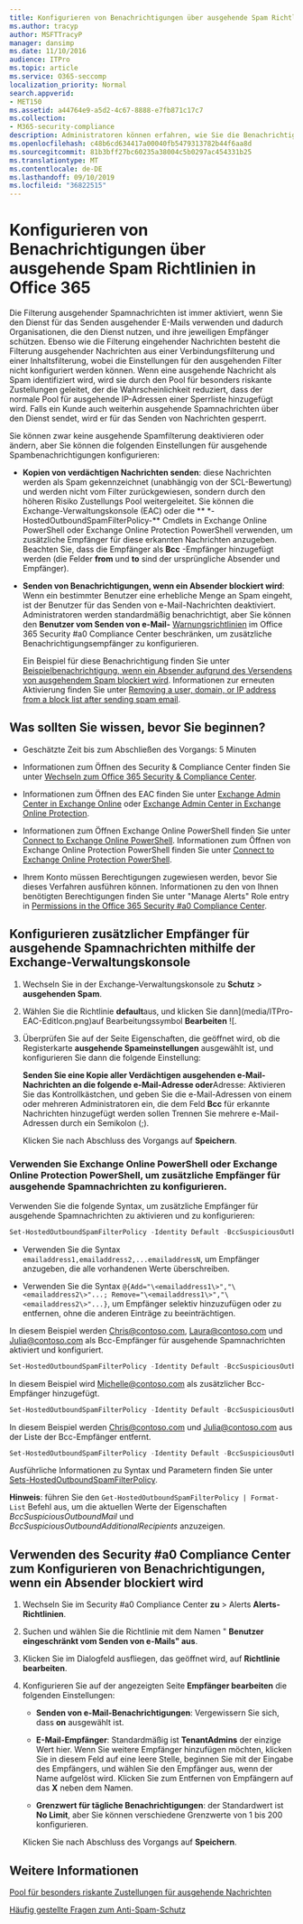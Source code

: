 ```yaml
---
title: Konfigurieren von Benachrichtigungen über ausgehende Spam Richtlinien in Office 365
ms.author: tracyp
author: MSFTTracyP
manager: dansimp
ms.date: 11/10/2016
audience: ITPro
ms.topic: article
ms.service: O365-seccomp
localization_priority: Normal
search.appverid:
- MET150
ms.assetid: a44764e9-a5d2-4c67-8888-e7fb871c17c7
ms.collection:
- M365-security-compliance
description: Administratoren können erfahren, wie Sie die Benachrichtigungseinstellungen für ausgehende Spamerkennungen in Office 365 ändern.
ms.openlocfilehash: c48b6cd634417a00040fb5479313782b44f6aa8d
ms.sourcegitcommit: 81b3bff27bc60235a38004c5b0297ac454331b25
ms.translationtype: MT
ms.contentlocale: de-DE
ms.lasthandoff: 09/10/2019
ms.locfileid: "36822515"
---
```

# <a name="configure-outbound-spam-policy-notifications-in-office-365"></a>Konfigurieren von Benachrichtigungen über ausgehende Spam Richtlinien in Office 365

Die Filterung ausgehender Spamnachrichten ist immer aktiviert, wenn Sie den Dienst für das Senden ausgehender E-Mails verwenden und dadurch Organisationen, die den Dienst nutzen, und ihre jeweiligen Empfänger schützen. Ebenso wie die Filterung eingehender Nachrichten besteht die Filterung ausgehender Nachrichten aus einer Verbindungsfilterung und einer Inhaltsfilterung, wobei die Einstellungen für den ausgehenden Filter nicht konfiguriert werden können. Wenn eine ausgehende Nachricht als Spam identifiziert wird, wird sie durch den Pool für besonders riskante Zustellungen geleitet, der die Wahrscheinlichkeit reduziert, dass der normale Pool für ausgehende IP-Adressen einer Sperrliste hinzugefügt wird. Falls ein Kunde auch weiterhin ausgehende Spamnachrichten über den Dienst sendet, wird er für das Senden von Nachrichten gesperrt.

Sie können zwar keine ausgehende Spamfilterung deaktivieren oder ändern, aber Sie können die folgenden Einstellungen für ausgehende Spambenachrichtigungen konfigurieren:

- **Kopien von verdächtigen Nachrichten senden**: diese Nachrichten werden als Spam gekennzeichnet (unabhängig von der SCL-Bewertung) und werden nicht vom Filter zurückgewiesen, sondern durch den höheren Risiko Zustellungs Pool weitergeleitet. Sie können die Exchange-Verwaltungskonsole (EAC) oder die ** \*-HostedOutboundSpamFilterPolicy-** Cmdlets in Exchange Online PowerShell oder Exchange Online Protection PowerShell verwenden, um zusätzliche Empfänger für diese erkannten Nachrichten anzugeben. Beachten Sie, dass die Empfänger als **Bcc** -Empfänger hinzugefügt werden (die Felder **from** und **to** sind der ursprüngliche Absender und Empfänger).

- **Senden von Benachrichtigungen, wenn ein Absender blockiert wird**: Wenn ein bestimmter Benutzer eine erhebliche Menge an Spam eingeht, ist der Benutzer für das Senden von e-Mail-Nachrichten deaktiviert. Administratoren werden standardmäßig benachrichtigt, aber Sie können den **Benutzer vom Senden von e-Mail-** [Warnungsrichtlinien](alert-policies.md) im Office 365 Security #a0 Compliance Center beschränken, um zusätzliche Benachrichtigungsempfänger zu konfigurieren.

  Ein Beispiel für diese Benachrichtigung finden Sie unter [Beispielbenachrichtigung, wenn ein Absender aufgrund des Versendens von ausgehendem Spam blockiert wird](sample-notification-when-a-sender-is-blocked-sending-outbound-spam.md). Informationen zur erneuten Aktivierung finden Sie unter [Removing a user, domain, or IP address from a block list after sending spam email](http://technet.microsoft.com/library/712cfcc1-31e8-4e51-8561-b64258a8f1e5.aspx).

## <a name="what-do-you-need-to-know-before-you-begin"></a>Was sollten Sie wissen, bevor Sie beginnen?

- Geschätzte Zeit bis zum Abschließen des Vorgangs: 5 Minuten

- Informationen zum Öffnen des Security & Compliance Center finden Sie unter [Wechseln zum Office 365 Security & Compliance Center](go-to-the-securitycompliance-center.md).

- Informationen zum Öffnen des EAC finden Sie unter [Exchange Admin Center in Exchange Online](https://docs.microsoft.com/Exchange/exchange-admin-center) oder [Exchange Admin Center in Exchange Online Protection](exchange-admin-center-in-exchange-online-protection-eop.md).

- Informationen zum Öffnen Exchange Online PowerShell finden Sie unter [Connect to Exchange Online PowerShell](https://docs.microsoft.com/powershell/exchange/exchange-online/connect-to-exchange-online-powershell/connect-to-exchange-online-powershell). Informationen zum Öffnen von Exchange Online Protection PowerShell finden Sie unter [Connect to Exchange Online Protection PowerShell](https://docs.microsoft.com/powershell/exchange/exchange-eop/exchange-online-protection-powershell).

- Ihrem Konto müssen Berechtigungen zugewiesen werden, bevor Sie dieses Verfahren ausführen können. Informationen zu den von Ihnen benötigten Berechtigungen finden Sie unter "Manage Alerts" Role entry in [Permissions in the Office 365 Security #a0 Compliance Center](permissions-in-the-security-and-compliance-center.md).

## <a name="use-the-eac-to-configure-additional-recipients-for-outbound-spam-messages"></a>Konfigurieren zusätzlicher Empfänger für ausgehende Spamnachrichten mithilfe der Exchange-Verwaltungskonsole

1. Wechseln Sie in der Exchange-Verwaltungskonsole zu **Schutz** \> **ausgehenden Spam**.

2. Wählen Sie die Richtlinie **default**aus, und klicken Sie dann](media/ITPro-EAC-EditIcon.png)auf Bearbeitungssymbol **Bearbeiten** ![.

3. Überprüfen Sie auf der Seite Eigenschaften, die geöffnet wird, ob die Registerkarte **ausgehende Spameinstellungen** ausgewählt ist, und konfigurieren Sie dann die folgende Einstellung:

   **Senden Sie eine Kopie aller Verdächtigen ausgehenden e-Mail-Nachrichten an die folgende e-Mail-Adresse oder**Adresse: Aktivieren Sie das Kontrollkästchen, und geben Sie die e-Mail-Adressen von einem oder mehreren Administratoren ein, die dem Feld **Bcc** für erkannte Nachrichten hinzugefügt werden sollen Trennen Sie mehrere e-Mail-Adressen durch ein Semikolon (;).

   Klicken Sie nach Abschluss des Vorgangs auf **Speichern**.

### <a name="use-exchange-online-powershell-or-exchange-online-protection-powershell-to-configure-additional-recipients-for-outbound-spam-messages"></a>Verwenden Sie Exchange Online PowerShell oder Exchange Online Protection PowerShell, um zusätzliche Empfänger für ausgehende Spamnachrichten zu konfigurieren.

Verwenden Sie die folgende Syntax, um zusätzliche Empfänger für ausgehende Spamnachrichten zu aktivieren und zu konfigurieren:

```PowerShell
Set-HostedOutboundSpamFilterPolicy -Identity Default -BccSuspiciousOutboundMail $true -BccSuspiciousOutboundAdditionalRecipients <recipients>
```

- Verwenden Sie die Syntax `emailaddress1,emailaddress2,...emailaddressN`, um Empfänger anzugeben, die alle vorhandenen Werte überschreiben.

- Verwenden Sie die Syntax `@{Add="\<emailaddress1\>","\<emailaddress2\>"...; Remove="\<emailaddress1\>","\<emailaddress2\>"...}`, um Empfänger selektiv hinzuzufügen oder zu entfernen, ohne die anderen Einträge zu beeinträchtigen.

In diesem Beispiel werden Chris@contoso.com, Laura@contoso.com und Julia@contoso.com als Bcc-Empfänger für ausgehende Spamnachrichten aktiviert und konfiguriert.

```PowerShell
Set-HostedOutboundSpamFilterPolicy -Identity Default -BccSuspiciousOutboundMail $true -BccSuspiciousOutboundAdditionalRecipients chris@contoso.com,laura@contoso.com,julia@contoso.com
```

In diesem Beispiel wird Michelle@contoso.com als zusätzlicher Bcc-Empfänger hinzugefügt.

```PowerShell
Set-HostedOutboundSpamFilterPolicy -Identity Default -BccSuspiciousOutboundAdditionalRecipients @{Add=michelle@contoso.com}
```

In diesem Beispiel werden Chris@contoso.com und Julia@contoso.com aus der Liste der Bcc-Empfänger entfernt.

```PowerShell
Set-HostedOutboundSpamFilterPolicy -Identity Default -BccSuspiciousOutboundAdditionalRecipients @{Remove='chris@contoso.com','julia@contoso.com'}
```

Ausführliche Informationen zu Syntax und Parametern finden Sie unter [Sets-HostedOutboundSpamFilterPolicy](https://docs.microsoft.com/powershell/module/exchange/antispam-antimalware/set-hostedoutboundspamfilterpolicy).

**Hinweis**: führen Sie den `Get-HostedOutboundSpamFilterPolicy | Format-List` Befehl aus, um die aktuellen Werte der Eigenschaften *BccSuspiciousOutboundMail* und *BccSuspiciousOutboundAdditionalRecipients* anzuzeigen.

## <a name="use-the-security--compliance-center-to-configure-notifications-when-a-sender-is-blocked"></a>Verwenden des Security #a0 Compliance Center zum Konfigurieren von Benachrichtigungen, wenn ein Absender blockiert wird

1. Wechseln Sie im Security #a0 Compliance Center **zu** \> Alerts **Alerts-Richtlinien**.

2. Suchen und wählen Sie die Richtlinie mit dem Namen " **Benutzer eingeschränkt vom Senden von e-Mails" aus**.

3. Klicken Sie im Dialogfeld ausfliegen, das geöffnet wird, auf **Richtlinie bearbeiten**.

4. Konfigurieren Sie auf der angezeigten Seite **Empfänger bearbeiten** die folgenden Einstellungen:

   - **Senden von e-Mail-Benachrichtigungen**: Vergewissern Sie sich, dass **on** ausgewählt ist.

   - **E-Mail-Empfänger**: Standardmäßig ist **TenantAdmins** der einzige Wert hier. Wenn Sie weitere Empfänger hinzufügen möchten, klicken Sie in diesem Feld auf eine leere Stelle, beginnen Sie mit der Eingabe des Empfängers, und wählen Sie den Empfänger aus, wenn der Name aufgelöst wird. Klicken Sie zum Entfernen von Empfängern auf das **X** neben dem Namen.

   - **Grenzwert für tägliche Benachrichtigungen**: der Standardwert ist **No Limit**, aber Sie können verschiedene Grenzwerte von 1 bis 200 konfigurieren.

   Klicken Sie nach Abschluss des Vorgangs auf **Speichern**.

## <a name="for-more-information"></a>Weitere Informationen

[Pool für besonders riskante Zustellungen für ausgehende Nachrichten](high-risk-delivery-pool-for-outbound-messages.md)

[Häufig gestellte Fragen zum Anti-Spam-Schutz](anti-spam-protection-faq.md)
